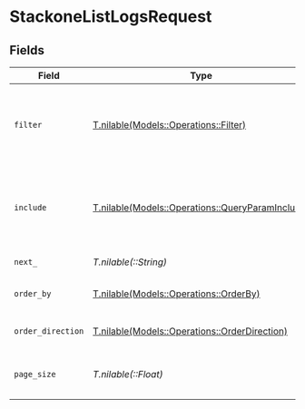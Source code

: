 # StackoneListLogsRequest


## Fields

| Field                                                                                            | Type                                                                                             | Required                                                                                         | Description                                                                                      | Example                                                                                          |
| ------------------------------------------------------------------------------------------------ | ------------------------------------------------------------------------------------------------ | ------------------------------------------------------------------------------------------------ | ------------------------------------------------------------------------------------------------ | ------------------------------------------------------------------------------------------------ |
| `filter`                                                                                         | [T.nilable(Models::Operations::Filter)](../../models/operations/filter.md)                       | :heavy_minus_sign:                                                                               | Filter parameters that allow greater customisation of the list response                          |                                                                                                  |
| `include`                                                                                        | [T.nilable(Models::Operations::QueryParamInclude)](../../models/operations/queryparaminclude.md) | :heavy_minus_sign:                                                                               | The include parameter allows you to include additional data in the response.                     | step_logs                                                                                        |
| `next_`                                                                                          | *T.nilable(::String)*                                                                            | :heavy_minus_sign:                                                                               | The unified cursor                                                                               |                                                                                                  |
| `order_by`                                                                                       | [T.nilable(Models::Operations::OrderBy)](../../models/operations/orderby.md)                     | :heavy_minus_sign:                                                                               | The field to order the results by.                                                               | created_at                                                                                       |
| `order_direction`                                                                                | [T.nilable(Models::Operations::OrderDirection)](../../models/operations/orderdirection.md)       | :heavy_minus_sign:                                                                               | The direction to order the results by.                                                           | asc                                                                                              |
| `page_size`                                                                                      | *T.nilable(::Float)*                                                                             | :heavy_minus_sign:                                                                               | The number of results per page (default value is 25)                                             |                                                                                                  |